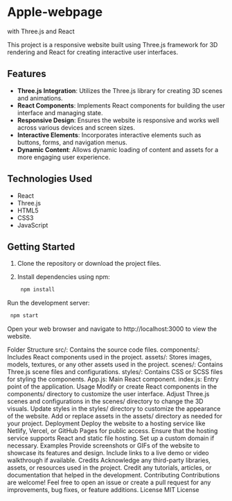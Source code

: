 # Apple-webpage
 with Three.js and React

This project is a responsive website built using Three.js framework for 3D rendering and React for creating interactive user interfaces.

## Features

- **Three.js Integration**: Utilizes the Three.js library for creating 3D scenes and animations.
- **React Components**: Implements React components for building the user interface and managing state.
- **Responsive Design**: Ensures the website is responsive and works well across various devices and screen sizes.
- **Interactive Elements**: Incorporates interactive elements such as buttons, forms, and navigation menus.
- **Dynamic Content**: Allows dynamic loading of content and assets for a more engaging user experience.

## Technologies Used

- React
- Three.js
- HTML5
- CSS3
- JavaScript

## Getting Started

1. Clone the repository or download the project files.

2. Install dependencies using npm:

   ```bash
    npm install
    ```

Run the development server:
   ```bash
    npm start
   ```
Open your web browser and navigate to http://localhost:3000 to view the website.

Folder Structure
src/: Contains the source code files.
components/: Includes React components used in the project.
assets/: Stores images, models, textures, or any other assets used in the project.
scenes/: Contains Three.js scene files and configurations.
styles/: Contains CSS or SCSS files for styling the components.
App.js: Main React component.
index.js: Entry point of the application.
Usage
Modify or create React components in the components/ directory to customize the user interface.
Adjust Three.js scenes and configurations in the scenes/ directory to change the 3D visuals.
Update styles in the styles/ directory to customize the appearance of the website.
Add or replace assets in the assets/ directory as needed for your project.
Deployment
Deploy the website to a hosting service like Netlify, Vercel, or GitHub Pages for public access.
Ensure that the hosting service supports React and static file hosting.
Set up a custom domain if necessary.
Examples
Provide screenshots or GIFs of the website to showcase its features and design.
Include links to a live demo or video walkthrough if available.
Credits
Acknowledge any third-party libraries, assets, or resources used in the project.
Credit any tutorials, articles, or documentation that helped in the development.
Contributing
Contributions are welcome! Feel free to open an issue or create a pull request for any improvements, bug fixes, or feature additions.
License
MIT License






